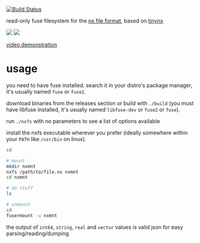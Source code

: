 [![Build Status](https://travis-ci.org/Francesco149/nxfs.svg?branch=master)](https://travis-ci.org/Francesco149/nxfs)

read-only fuse filesystem for the
[nx file format](http://nxformat.github.io/), based on
[tinynx](https://github.com/Francesco149/tinynx)

![](https://media.giphy.com/media/l1J9RfALTYXacQSDm/giphy.gif)
![](https://media.giphy.com/media/3ohhwlI8GR9Qux9cCk/giphy.gif)

[video demonstration](https://streamable.com/7s4wl)

# usage
you need to have fuse installed. search it in your distro's
package manager, it's usually named ```fuse``` or ```fuse2```.

download binaries from the releases section or build with
```./build``` (you must have libfuse installed, it's usually named
```libfuse-dev``` or ```fuse2``` or ```fuse```).

run ```./nxfs``` with no parameters to see a list of options
available

install the nxfs executable wherever you prefer (ideally somewhere
within your ```PATH``` like ```/usr/bin``` on linux).

```sh
cd

# mount
mkdir nxmnt
nxfs /path/to/file.nx nxmnt
cd nxmnt

# do stuff
ls

# unmount
cd
fusermount -u nxmnt
```

the output of ```int64```, ```string```, ```real``` and
```vector``` values is valid json for easy parsing/reading/dumping
